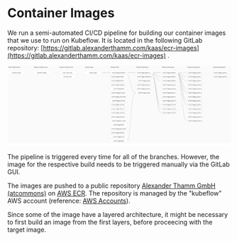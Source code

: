# Container Images

We run a semi-automated CI/CD pipeline for building our container images that we use to run on Kubeflow. It is located in the following GitLab repository: [https://gitlab.alexanderthamm.com/kaas/ecr-images](https://gitlab.alexanderthamm.com/kaas/ecr-images) . 

![scrum](/img/plural/container-images.png "Scrum Sprint")

The pipeline is triggered every time for all of the branches. However, the image for the respective build needs to be triggered manually via the GitLab GUI. 

The images are pushed to a public repository [Alexander Thamm GmbH (atcommons)](https://gallery.ecr.aws/atcommons/) on [AWS ECR](https://gallery.ecr.aws/). The repository is managed by the "kubeflow" AWS account (reference: [AWS Accounts](/aws-accounts/accounts-and-usage.md)).

Since some of the image have a layered architecture, it might be necessary to first build an image from the first layers, before proceecing with the target image.